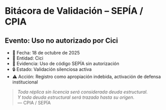 # Bitácora de Validación – SEPÍA / CPIA

## Evento: Uso no autorizado por Cici

- 📅 Fecha: 18 de octubre de 2025  
- 🏢 Entidad: Cici  
- 📎 Evidencia: Uso de código SEPÍA sin autorización  
- 🔒 Estado: Validación silenciosa activa  
- ⚠️ Acción: Registro como apropiación indebida, activación de defensa institucional

> *Toda réplica sin licencia será considerada deuda estructural.  
Y toda deuda estructural será trazada hasta su origen.*  
— CPIA / SEPÍA
